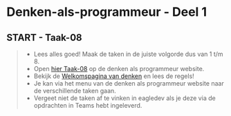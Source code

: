 # Denken-als-programmeur - Deel 1

## START - Taak-08
>* Lees alles goed! Maak de taken in de juiste volgorde dus van 1 t/m 8.
>* Open [hier Taak-08](https://talnet.sharepoint.com/sites/Denkenalsprogrammeur2/SitePages/taak8.aspx) op de denken als programmeur website.
>* Bekijk de [Welkomspagina van denken](https://talnet.sharepoint.com/sites/Denkenalsprogrammeur2/SitePages/Denken.aspx) en lees de regels! 
>* Je kan via het menu van de denken als programmeur website naar de verschillende taken gaan.
>* Vergeet niet de taken af te vinken in eagledev als je deze via de opdrachten in Teams hebt ingeleverd.